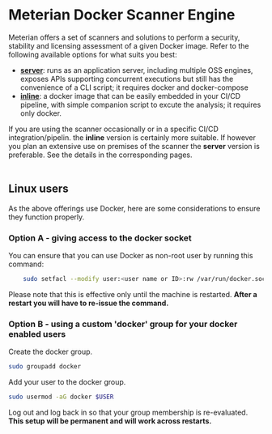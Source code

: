 # Meterian Docker Scanner Engine

Meterian offers a set of scanners and solutions to perform a security, stability and licensing assessment of a given Docker image. Refer to the following available options for what suits you best:

- **[server](server/README.md)**: runs as an application server, including multiple OSS engines, exposes APIs supporting concurrent executions but still has the convenience of a CLI script; it requires docker and docker-compose
- **[inline](inline/README.md)**: a docker image that can be easily embedded in your CI/CD pipeline, with simple companion script to excute the analysis; it requires only docker.

If you are using the scanner occasionally or in a specific CI/CD integration/pipelin. the **inline** version is certainly more suitable. If however you plan an extensive use on premises of the scanner the **server** version is preferable. See the details in the corresponding pages.
<br/><br/>



## Linux users
As the above offerings use Docker, here are some considerations to ensure they function properly.

### Option A - giving access to the docker socket
You can ensure that you can use Docker as non-root user by running this command:

```bash
    sudo setfacl --modify user:<user name or ID>:rw /var/run/docker.sock
```

Please note that this is effective only until the machine is restarted. **After a restart you will have to re-issue the command.**

### Option B - using a custom 'docker' group for your docker enabled users

Create the docker group.
```bash
sudo groupadd docker
```

Add your user to the docker group.
```bash
sudo usermod -aG docker $USER
```

Log out and log back in so that your group membership is re-evaluated. **This setup will be permanent and will work across restarts.**

